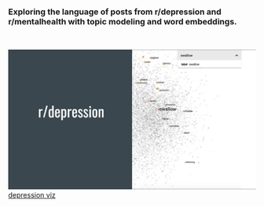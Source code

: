 ### Exploring the language of posts from r/depression and r/mentalhealth with topic modeling and word embeddings.
<br>

![demo](tensorboard_files/readme_img.png)
[depression viz](https://projector.tensorflow.org/?config=https://raw.githubusercontent.com/dirtylittledirtbike/project_04/main/tensorboard_files/demo_json/template_projector_config.json)
